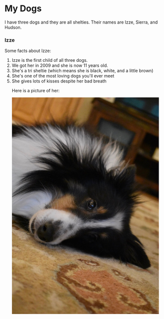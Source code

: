 <h1>My Dogs</h1>
<p>I have three dogs and they are all shelties. Their names are Izze, Sierra, and Hudson.</p>
<h3>Izze</h3>
<p>Some facts about Izze:</p>
<ol>
  <li>Izze is the first child of all three dogs.</li> 
  <li>We got her in 2009 and she is now 11 years old.</li>
  <li>She's a tri sheltie (which means she is black, white, and a little brown)</li>
  <li>She's one of the most loving dogs you'll ever meet</li>
  <li>She gives lots of kisses despite her bad breath</li>
  
<p>Here is a picture of her:</p>
<img alt="Izze" src="4707A11A-CA99-430D-BFB1-D85D353EF7A6.jpeg">
